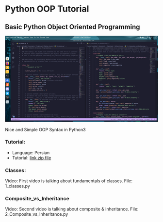 # Python OOP Tutorial
## Basic Python Object Oriented Programming

![image](https://github.com/mehrdad-mixtape/Python_OOP/blob/master/index.png)

Nice and Simple OOP Syntax in Python3

### Tutorial:
- Language: Persian
- Tutorial: [link zip file](https://drive.google.com/file/d/1NxnccP6pyURZOxPNEp-98nvpNcOhq2TW/view?usp=sharing)

### Classes:
Video: First video is talking about fundamentals of classes.
File: 1_classes.py

### Composite_vs_Inheritance
Video: Second video is talking about composite & inheritance.
File: 2_Composite_vs_Inheritance.py
